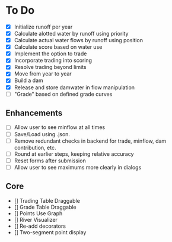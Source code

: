 # To Do

- [X] Initialize runoff per year
- [X] Calculate alotted water by runoff using priority
- [X] Calculate actual water flows by runoff using position
- [X] Calculate score based on water use
- [X] Implement the option to trade
- [X] Incorporate trading into scoring
- [X] Resolve trading beyond limits
- [X] Move from year to year
- [X] Build a dam
- [X] Release and store damwater in flow manipulation
- [ ] "Grade" based on defined grade curves

## Enhancements

- [ ] Allow user to see minflow at all times
- [ ] Save/Load using .json.
- [ ] Remove redundant checks in backend for trade, minflow, dam contribution, etc.
- [ ] Round at earlier steps, keeping relative accuracy
- [ ] Reset forms after submission
- [ ] Allow user to see maximums more clearly in dialogs

## Core

- [] Trading Table Draggable
- [] Grade Table Draggable
- [] Points Use Graph
- [] River Visualizer
- [] Re-add decorators
- [] Two-segment point display

